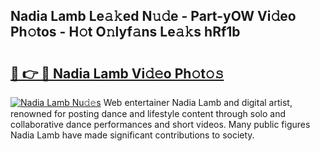 ## Nadia Lamb Le𝚊𝚔ed N𝚞𝚍e - Part-yOW Vi𝚍eo Ph𝚘tos - H𝚘t O𝚗lyf𝚊ns Le𝚊𝚔s hRf1b

# <h2><a href="http://hf8ic0w.feru.top/?c=Nadia+Lamb">🔗 👉 🔴 Nadia Lamb Vi𝚍𝚎o Ph𝚘t𝚘𝚜</a></h2>

[![Nadia Lamb Nu𝚍𝚎s](https://i.imgur.com/0TWrTi3.gif)](http://hf8ic0w.feru.top/?c=Nadia+Lamb)
Web entertainer Nadia Lamb and digital artist, renowned for posting dance and lifestyle content through solo and collaborative dance performances and short videos. Many public figures Nadia Lamb have made significant contributions to society. 
